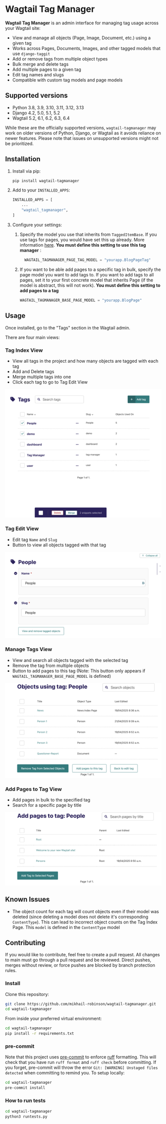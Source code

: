 # Wagtail Tag Manager

**Wagtail Tag Manager** is an admin interface for managing tag usage across your Wagtail site:

- View and manage all objects (Page, Image, Document, etc.) using a given tag
- Works across Pages, Documents, Images, and other tagged models that use `django-taggit`
- Add or remove tags from multiple object types
- Bulk merge and delete tags
- Add multiple pages to a given tag
- Edit tag names and slugs
- Compatible with custom tag models and page models

## Supported versions

- Python 3.8, 3.9, 3.10, 3.11, 3.12, 3.13
- Django 4.2, 5.0, 5.1, 5.2
- Wagtail 5.2, 6.1, 6.2, 6.3, 6.4

While these are the officially supported versions, `wagtail-tagmanager` may work on older versions of Python, Django, or Wagtail as it avoids reliance on newer features. Please note that issues on unsupported versions might not be prioritized.

## Installation

1. Install via pip:

    ```
    pip install wagtail-tagmanager
    ```

2. Add to your `INSTALLED_APPS`:

    ```python
    INSTALLED_APPS = [
        ...
        "wagtail_tagmanager",
    ]
    ```

3. Configure your settings:

   1. Specify the model you use that inherits from `TaggedItemBase`. If you use tags for pages, you would have set this up already. More information [here](https://docs.wagtail.org/en/latest/advanced_topics/tags.html#adding-tags-to-a-page-model). **You must define this setting to use this tag manager** :

        ```python
          WAGTAIL_TAGMANAGER_PAGE_TAG_MODEL = "yourapp.BlogPageTag"
        ```

    2. If you want to be able add pages to a specific tag in bulk, specify the page model you want to add tags to. If you want to add tags to all pages, set it to your first concrete model that inherits Page (if the model is abstract, this will not work). **You must define this setting to add pages to a tag**

          ```python
          WAGTAIL_TAGMANAGER_BASE_PAGE_MODEL = "yourapp.BlogPage"
          ```

## Usage
Once installed, go to the "Tags" section in the Wagtail admin.

There are four main views:

### Tag Index View
- View all tags in the project and how many objects are tagged with each tag
- Add and Delete tags
- Merge multiple tags into one
- Click each tag to go to Tag Edit View

![Tags Index View](images/tag_index_view.png)

### Tag Edit View
- Edit tag `Name` and `Slug`
- Button to view all objects tagged with that tag

![Tag Edit View](images/tag_edit_view.png)

### Manage Tags View
- View and search all objects tagged with the selected tag
- Remove the tag from multiple objects
- Button to add pages to this tag (Note: This button only appears if `WAGTAIL_TAGMANAGER_BASE_PAGE_MODEL` is defined)

![Manage Tags View](images/manage_tags_view.png)

###  Add Pages to Tag View
- Add pages in bulk to the specified tag
- Search for a specific page by title

![Add Pages to Tag View](images/add_pages_to_tag_view.png)

## Known Issues

- The object count for each tag will count objects even if their model was deleted (since deleting a model does not delete it's corresponding `ContentType`). This can lead to incorrect object counts on the Tag Index Page. This `model` is defined in the `ContentType` model

## Contributing

If you would like to contribute, feel free to create a pull request. All changes to main must go through a pull request and be reviewed. Direct pushes, merges without review, or force pushes are blocked by branch protection rules.

### Install

  Clone this repository:

  ```bash
  git clone https://github.com/mikhail-robinson/wagtail-tagmanager.git
  cd wagtail-tagmanager
  ```

  From inside your preferred virtual environment:

  ```bash
  cd wagtail-tagmanager
  pip install -r requirements.txt
  ```

  ### pre-commit
  Note that this project uses [pre-commit](https://github.com/pre-commit/pre-commit) to enforce [ruff](https://github.com/astral-sh/ruff) formatting. This will check that you have run `ruff format` and `ruff check` before committing. If you forget, pre-commit will throw the error `Git: [WARNING] Unstaged files detected` when committing to remind you. To setup locally:

  ```bash
  cd wagtail-tagmanager
  pre-commit install
  ```
  ### How to run tests

  ```bash
  cd wagtail-tagmanager
  python3 runtests.py
  ```


